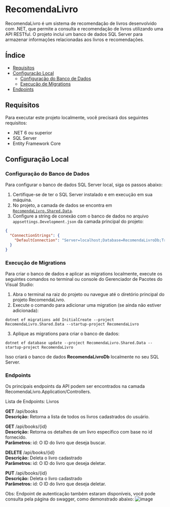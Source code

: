 # RecomendaLivro

RecomendaLivro é um sistema de recomendação de livros desenvolvido com .NET, que permite a consulta e recomendação de livros utilizando uma API RESTful. O projeto inclui um banco de dados SQL Server para armazenar informações relacionadas aos livros e recomendações.

## Índice
- [Requisitos](#requisitos)
- [Configuração Local](#configuração-local)
  - [Configuração do Banco de Dados](#configuração-do-banco-de-dados)
  - [Execução de Migrations](#execução-de-migrations)
- [Endpoints](#endpoints)

## Requisitos

Para executar este projeto localmente, você precisará dos seguintes requisitos:
- .NET 6 ou superior
- SQL Server
- Entity Framework Core

## Configuração Local

### Configuração do Banco de Dados

Para configurar o banco de dados SQL Server local, siga os passos abaixo:

1. Certifique-se de ter o SQL Server instalado e em execução em sua máquina.
2. No projeto, a camada de dados se encontra em [`RecomendaLivro.Shared.Data`](https://github.com/claudia-duda/RecomendaLivro/tree/master/RecomendaLivro.Shared.Data).
3. Configure a string de conexão com o banco de dados no arquivo `appsettings.Development.json` da camada principal do projeto:

```json
{
  "ConnectionStrings": {
    "DefaultConnection": "Server=localhost;Database=RecomendaLivroDb;Trusted_Connection=True;MultipleActiveResultSets=true"
  }
}
```

### Execução de Migrations
Para criar o banco de dados e aplicar as migrations localmente, execute os seguintes comandos no terminal ou console do Gerenciador de Pacotes do Visual Studio:

1. Abra o terminal na raiz do projeto ou navegue até o diretório principal do projeto RecomendaLivro.
2. Execute o comando para adicionar uma migration (se ainda não estiver adicionada):
```
dotnet ef migrations add InitialCreate --project RecomendaLivro.Shared.Data --startup-project RecomendaLivro
```
3. Aplique as migrations para criar o banco de dados:
```
dotnet ef database update --project RecomendaLivro.Shared.Data --startup-project RecomendaLivro
```
Isso criará o banco de dados **RecomendaLivroDb** localmente no seu SQL Server.


### Endpoints
Os principais endpoints da API podem ser encontrados na camada RecomendaLivro.Application/Controllers.

Lista de Endpoints: Livros

**GET** /api/books <br>
**Descrição:** Retorna a lista de todos os livros cadastrados do usuário.

**GET** /api/books/{id} <br>
**Descrição:** Retorna os detalhes de um livro específico com base no id fornecido. <br>
**Parâmetros:**
  id: O ID do livro que deseja buscar.

**DELETE** /api/books/{id} <br>
**Descrição:** Deleta o livro cadastrado <br>
**Parâmetros:**
  id: O ID do livro que deseja deletar.

**PUT** /api/books/{id} <br>
**Descrição:** Deleta o livro cadastrado <br>
**Parâmetros:**
  id: O ID do livro que deseja deletar.

Obs: Endpoint de autenticação também estaram disponíveis, você pode consulta pela página do swagger, como demonstrado abaixo:
![image](https://github.com/user-attachments/assets/74257e81-8235-45be-8c1c-7c9f56206940)


